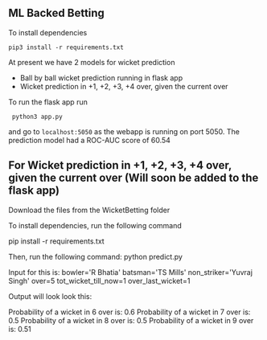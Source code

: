 ## ML Backed Betting
To install dependencies 

    pip3 install -r requirements.txt
    
At present we have 2 models for wicket prediction

 - Ball by ball wicket prediction running in flask app
 - Wicket prediction in +1, +2, +3, +4 over, given the current over

To run the flask app run

     python3 app.py
and go to `localhost:5050` as the webapp is running on port 5050. The prediction model had a ROC-AUC score of 60.54

## For Wicket prediction in +1, +2, +3, +4 over, given the current over (Will soon be added to the flask app)
Download the files from the WicketBetting folder

To install dependencies, run the following command

pip install -r requirements.txt

Then, run the following command: python predict.py

Input for this is: 
bowler='R Bhatia'
batsman='TS Mills'
non_striker='Yuvraj Singh'
over=5
tot_wicket_till_now=1
over_last_wicket=1


Output will look look this:

Probability of a wicket in  6  over is:  0.6
Probability of a wicket in  7  over is:  0.5
Probability of a wicket in  8  over is:  0.5
Probability of a wicket in  9  over is:  0.51
